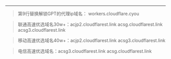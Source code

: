 ------
> 第9行替换解锁GPT的代理ip域名： workers.cloudflare.cyou  

> 联通高速优选域名30w+：acjp2.cloudflarest.link   acsg.cloudflarest.link   acsg3.cloudflarest.link

> 移动高速优选域名40w+：acjp2.cloudflarest.link   acsg3.cloudflarest.link

> 电信高速优选域名：acsg3.cloudflarest.link    acsg.cloudflarest.link
